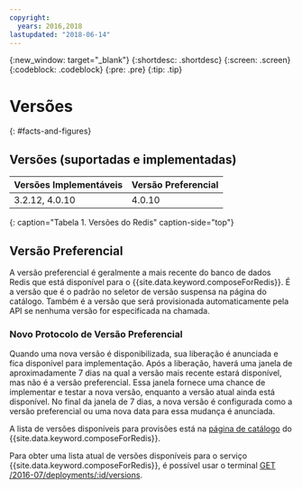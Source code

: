 ```yaml
---
copyright:
  years: 2016,2018
lastupdated: "2018-06-14"
---
```


{:new_window: target="_blank"}
{:shortdesc: .shortdesc}
{:screen: .screen}
{:codeblock: .codeblock}
{:pre: .pre}
{:tip: .tip}

# Versões 
{: #facts-and-figures}

## Versões (suportadas e implementadas)

Versões Implementáveis| Versão Preferencial
----------|-----------
3.2.12, 4.0.10 | 4.0.10
{: caption="Tabela 1. Versões do Redis" caption-side="top"}

## Versão Preferencial

A versão preferencial é geralmente a mais recente do banco de dados Redis que está disponível para o {{site.data.keyword.composeForRedis}}. É a versão que é o padrão no seletor de versão suspensa na página do catálogo. Também é a versão que será provisionada automaticamente pela API se nenhuma versão for especificada na chamada.

### Novo Protocolo de Versão Preferencial

Quando uma nova versão é disponibilizada, sua liberação é anunciada e fica disponível para implementação. Após a liberação, haverá uma janela de aproximadamente 7 dias na qual a versão mais recente estará disponível, mas não é a versão preferencial. Essa janela fornece uma chance de implementar e testar a nova versão, enquanto a versão atual ainda está disponível. No final da janela de 7 dias, a nova versão é configurada como a versão preferencial ou uma nova data para essa mudança é anunciada.

A lista de versões disponíveis para provisões está na [página de catálogo](https://console.{DomainName}/catalog/services/compose-for-redis) do {{site.data.keyword.composeForRedis}}.

Para obter uma lista atual de versões disponíveis para o serviço {{site.data.keyword.composeForRedis}}, é possível usar o terminal [GET /2016-07/deployments/:id/versions](https://apidocs.compose.com/v1.0/reference#2016-07-get-deployments-versions).
